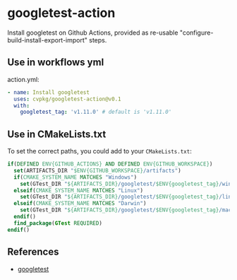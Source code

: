 # googletest-action

Install googletest on Github Actions, provided as re-usable "configure-build-install-export-import" steps.

## Use in workflows yml
action.yml:
```yml
- name: Install googletest
  uses: cvpkg/googletest-action@v0.1
  with:
    googletest_tag: 'v1.11.0' # default is 'v1.11.0'
```

## Use in CMakeLists.txt
To set the correct paths, you could add to your `CMakeLists.txt`:
```cmake
if(DEFINED ENV{GITHUB_ACTIONS} AND DEFINED ENV{GITHUB_WORKSPACE})
  set(ARTIFACTS_DIR "$ENV{GITHUB_WORKSPACE}/artifacts")
  if(CMAKE_SYSTEM_NAME MATCHES "Windows")
    set(GTest_DIR "${ARTIFACTS_DIR}/googletest/$ENV{googletest_tag}/windows-x64/lib/cmake/GTest")
  elseif(CMAKE_SYSTEM_NAME MATCHES "Linux")
    set(GTest_DIR "${ARTIFACTS_DIR}/googletest/$ENV{googletest_tag}/linux-x64/lib/cmake/GTest")
  elseif(CMAKE_SYSTEM_NAME MATCHES "Darwin")
    set(GTest_DIR "${ARTIFACTS_DIR}/googletest/$ENV{googletest_tag}/mac-x64/lib/cmake/GTest")
  endif()
  find_package(GTest REQUIRED)
endif()
```

## References
- [googletest](https://github.com/google/googletest)